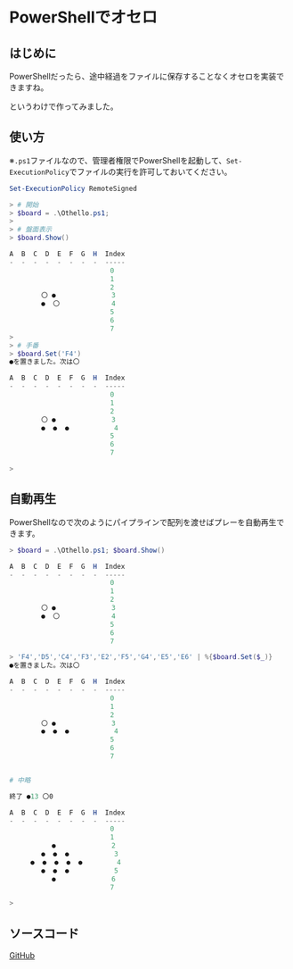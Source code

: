 # PowerShellでオセロ

## はじめに

PowerShellだったら、途中経過をファイルに保存することなくオセロを実装できますね。

というわけで作ってみました。

## 使い方

※`.ps1`ファイルなので、管理者権限でPowerShellを起動して、`Set-ExecutionPolicy`でファイルの実行を許可しておいてください。

```powershell
Set-ExecutionPolicy RemoteSigned
```

```powershell
> # 開始
> $board = .\Othello.ps1;
> 
> # 盤面表示
> $board.Show()

A  B  C  D  E  F  G  H  Index
-  -  -  -  -  -  -  -  -----
　 　 　 　 　 　 　 　     0
　 　 　 　 　 　 　 　     1
　 　 　 　 　 　 　 　     2
　 　 　 〇 ●  　 　 　     3
　 　 　 ●  〇 　 　 　     4
　 　 　 　 　 　 　 　     5
　 　 　 　 　 　 　 　     6
　 　 　 　 　 　 　 　     7
>
> # 手番
> $board.Set('F4')
●を置きました。次は〇

A  B  C  D  E  F  G  H  Index
-  -  -  -  -  -  -  -  -----
　 　 　 　 　 　 　 　     0
　 　 　 　 　 　 　 　     1
　 　 　 　 　 　 　 　     2
　 　 　 〇 ●  　 　 　     3
　 　 　 ●  ●  ●  　 　     4
　 　 　 　 　 　 　 　     5
　 　 　 　 　 　 　 　     6
　 　 　 　 　 　 　 　     7

>
```

## 自動再生

PowerShellなので次のようにパイプラインで配列を渡せばプレーを自動再生できます。

```powershell
> $board = .\Othello.ps1; $board.Show()

A  B  C  D  E  F  G  H  Index
-  -  -  -  -  -  -  -  -----
　 　 　 　 　 　 　 　     0
　 　 　 　 　 　 　 　     1
　 　 　 　 　 　 　 　     2
　 　 　 〇 ●  　 　 　     3
　 　 　 ●  〇 　 　 　     4
　 　 　 　 　 　 　 　     5
　 　 　 　 　 　 　 　     6
　 　 　 　 　 　 　 　     7

> 'F4','D5','C4','F3','E2','F5','G4','E5','E6' | %{$board.Set($_)}
●を置きました。次は〇

A  B  C  D  E  F  G  H  Index
-  -  -  -  -  -  -  -  -----
　 　 　 　 　 　 　 　     0
　 　 　 　 　 　 　 　     1
　 　 　 　 　 　 　 　     2
　 　 　 〇 ●  　 　 　     3
　 　 　 ●  ●  ●  　 　     4
　 　 　 　 　 　 　 　     5
　 　 　 　 　 　 　 　     6
　 　 　 　 　 　 　 　     7


# 中略

終了 ●13 〇0

A  B  C  D  E  F  G  H  Index
-  -  -  -  -  -  -  -  -----
　 　 　 　 　 　 　 　     0
　 　 　 　 　 　 　 　     1
　 　 　 　 ●  　 　 　     2
　 　 　 ●  ●  ●  　 　     3
　 　 ●  ●  ●  ●  ●  　     4
　 　 　 ●  ●  ●  　 　     5
　 　 　 　 ●  　 　 　     6
　 　 　 　 　 　 　 　     7

>
```

## ソースコード

[GitHub](https://github.com/kakei-akihiko/pso)

